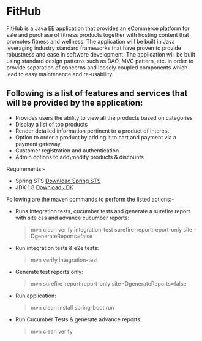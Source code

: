 # FitHub
FitHub is a Java EE application that provides an eCommerce platform for sale and purchase of fitness products together with hosting content that promotes fitness and wellness. The application will be built in Java leveraging industry standard frameworks that have proven to provide robustness and ease in software development. The application will be built using standard design patterns such as DAO, MVC pattern, etc. in order to provide separation of concerns and loosely coupled components which lead to easy maintenance and re-usability.

Following is a list of features and services that will be provided by the application:
------------------------------------------------------------------------

 - Provides users the ability to view all the products based on categories
 - Display a list of top products
 - Render detailed information pertinent to a product of interest
 - Option to order a product by adding it to cart and payment via a payment gateway
 - Customer registration and authentication
 - Admin options to add\modify products & discounts

Requirements:-

 - Spring STS
 [Download Spring STS](https://spring.io/tools/sts/all)
 - JDK 1.8
 [Download JDK](http://www.oracle.com/technetwork/java/javase/downloads/index-jsp-138363.html)

Following are the maven commands to perform the listed actions:-

 - Runs Integration tests, cucumber tests and generate a surefire report with site css and advance cucumber reports:
 

	> mvn clean verify integration-test surefire-report:report-only site -DgenerateReports=false

 - Run integration tests & e2e tests:
 

	> mvn verify integration-test

 - Generate test reports only:
 

	> mvn surefire-report:report-only site -DgenerateReports=false

 - Run application:
 

	> mvn clean install spring-boot:run

 - Run Cucumber Tests & generate advance reports:
 

	> mvn clean verify

